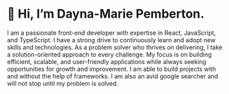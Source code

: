 <h1>👋 Hi, I’m Dayna-Marie Pemberton.</h1>
<p>I am a passionate front-end developer with expertise in React, JavaScript, and TypeScript. I have a strong drive to continuously learn and adopt new skills and technologies. As a problem solver who thrives on delivering, I take a solution-oriented approach to every challenge. My focus is on building efficient, scalable, and user-friendly applications while always seeking opportunities for growth and improvement. I am able to build projects with and without the help of frameworks. I am also an avid google searcher and will not stop until my problem is solved. </p>
